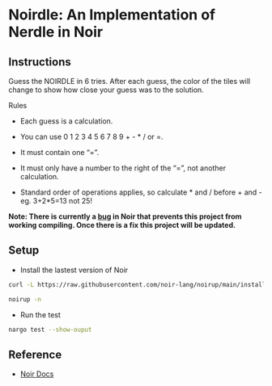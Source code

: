 # Noirdle: An Implementation of Nerdle in Noir

## Instructions

Guess the NOIRDLE in 6 tries. After each guess, the color of the tiles will change to show how close your guess was to the solution.

Rules

 * Each guess is a calculation.

 * You can use 0 1 2 3 4 5 6 7 8 9 + - * / or =.

 * It must contain one “=”.

 * It must only have a number to the right of the “=”, not another calculation.

 * Standard order of operations applies, so calculate * and / before + and - eg. 3+2*5=13 not 25!

__Note: There is currently a [bug](https://github.com/noir-lang/noir/issues/2538) in Noir that prevents this project from working compiling. Once there is a fix this project will be updated.__

## Setup

* Install the lastest version of Noir

```bash
curl -L https://raw.githubusercontent.com/noir-lang/noirup/main/install | bash
```

```bash
noirup -n
```

* Run the test

```bash
nargo test --show-ouput
```

## Reference

- [Noir Docs](https://noir-lang.org/)
